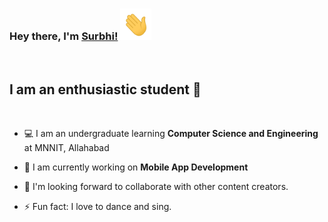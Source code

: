 ### Hey there, I'm [Surbhi!](https://github.com/surbhi2408) <img height="50px" src="https://github.com/surbhi2408/surbhi2408/blob/main/assets/waving_hand.gif">

<br>

## I am an enthusiastic student :slightly_smiling_face:

<br>

- :computer: I am an undergraduate learning **Computer Science and Engineering** at MNNIT, Allahabad

- :iphone: I am currently working on **Mobile App Development**

- :dancers: I'm looking forward to collaborate with other content creators.

- :zap: Fun fact: I love to dance and sing.

<br>

<!-- <a href="https://github-readme-stats.vercel.app/api?username=ir2010&show_icons=true&theme=cobalt">
  <img align="center" src="https://github-readme-stats.vercel.app/api?username=ir2010&show_icons=true&theme=cobalt&custom_title=My GitHub Stats" />
</a>
<a href="https://github-readme-stats.vercel.app/api/top-langs/?username=ir2010&layout=compact&langs_count=8">
  <img align="center" src="https://github-readme-stats.vercel.app/api/top-langs/?username=ir2010&layout=compact&langs_count=10&theme=cobalt" />
</a> -->